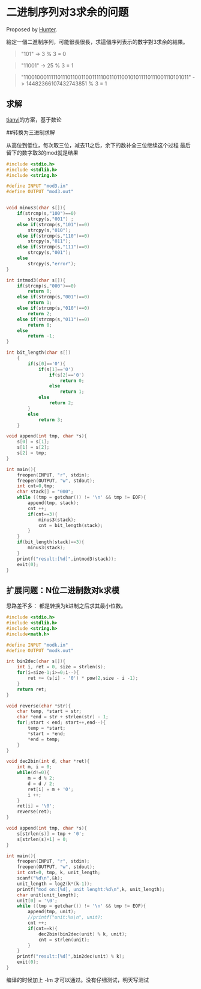 二进制序列对3求余的问题
====
Proposed by [Hunter](https://github.com/xuhao417347761). 

給定一個二進制序列，可能很長很長，求這個序列表示的數字對3求余的結果。

> "101" -> 3 % 3 = 0

> "11001" -> 25 % 3 = 1

> "1100100011111011101100110011111001101100101011110111001110101011" -> 14482366107432743851 % 3 = 1

求解
-----
[tianyi](https://github.com/g7tianyi/my-acm-solutions/blob/master/problems/binary-sequence-mod-3.md)的方案，基于数论

##转换为三进制求解

从高位到低位，每次取三位，减去11之后，余下的数补全三位继续这个过程
最后留下的数字取3的mod就是结果

```c
#include <stdio.h>
#include <stdlib.h>
#include <string.h>

#define INPUT "mod3.in"
#define OUTPUT "mod3.out"


void minus3(char s[]){
    if(strcmp(s,"100")==0)
        strcpy(s,"001") ;
    else if(strcmp(s,"101")==0)
        strcpy(s,"010");
    else if(strcmp(s,"110")==0)
        strcpy(s,"011");
    else if(strcmp(s,"111")==0)
        strcpy(s,"001");
    else
        strcpy(s,"error");
}

int intmod3(char s[]){
    if(strcmp(s,"000")==0)
        return 0;
    else if(strcmp(s,"001")==0)
        return 1;
    else if(strcmp(s,"010")==0)
        return 2;
    else if(strcmp(s,"011")==0)
        return 0;
    else
        return -1;
}

int bit_length(char s[])
    {
        if(s[0]=='0'){
            if(s[1]=='0')
                if(s[2]=='0')
                    return 0;
                else
                    return 1;
            else
                return 2;
        }
        else
            return 3;
    }

void append(int tmp, char *s){
    s[0] = s[1];
    s[1] = s[2];
    s[2] = tmp;
}

int main(){
    freopen(INPUT, "r", stdin);
    freopen(OUTPUT, "w", stdout);
    int cnt=0,tmp;
    char stack[] = "000";
    while ((tmp = getchar()) != '\n' && tmp != EOF){
        append(tmp, stack);
        cnt ++;
        if(cnt==3){
            minus3(stack);
            cnt = bit_length(stack);
        }
    }
    if(bit_length(stack)==3){
        minus3(stack);
    }
    printf("result:[%d]",intmod3(stack));
    exit(0);
}

```


扩展问题：N位二进制数对k求模
-------------------------

思路差不多：
都是转换为k进制之后求其最小位数。
```c
#include <stdio.h>
#include <stdlib.h>
#include <string.h>
#include<math.h>

#define INPUT "modk.in"
#define OUTPUT "modk.out"

int bin2dec(char s[]){
    int i, ret = 0, size = strlen(s);
    for(i=size-1;i>=0;i--){
        ret += (s[i] - '0') * pow(2,size - i -1);
    }
    return ret;
}

void reverse(char *str){
    char temp, *start = str;
    char *end = str + strlen(str) - 1;
    for(;start < end; start++,end--){
        temp = *start;
        *start = *end;
        *end = temp;
    }
}

void dec2bin(int d, char *ret){
    int m, i = 0;
    while(d!=0){
        m = d % 2;
        d = d / 2;
        ret[i] = m + '0';
        i ++;
    }
    ret[i] = '\0';
    reverse(ret);
}

void append(int tmp, char *s){
    s[strlen(s)] = tmp + '0';
    s[strlen(s)+1] = 0;
}

int main(){
    freopen(INPUT, "r", stdin);
    freopen(OUTPUT, "w", stdout);
    int cnt=0, tmp, k, unit_length;
    scanf("%d\n",&k);
    unit_length = log2(k*(k-1));
    printf("mod on:[%d], unit lenght:%d\n",k, unit_length);
    char unit[unit_length];
    unit[0] = '\0';
    while ((tmp = getchar()) != '\n' && tmp != EOF){
        append(tmp, unit);
        //printf("unit:%s\n", unit);
        cnt ++;
        if(cnt==k){
            dec2bin(bin2dec(unit) % k, unit);
            cnt = strlen(unit);
        }
    }
    printf("result:[%d]",bin2dec(unit) % k);
    exit(0);
}

```
编译的时候加上 -lm 才可以通过。没有仔细测试，明天写测试